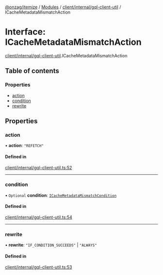 [@onzag/itemize](../README.md) / [Modules](../modules.md) / [client/internal/gql-client-util](../modules/client_internal_gql_client_util.md) / ICacheMetadataMismatchAction

# Interface: ICacheMetadataMismatchAction

[client/internal/gql-client-util](../modules/client_internal_gql_client_util.md).ICacheMetadataMismatchAction

## Table of contents

### Properties

- [action](client_internal_gql_client_util.ICacheMetadataMismatchAction.md#action)
- [condition](client_internal_gql_client_util.ICacheMetadataMismatchAction.md#condition)
- [rewrite](client_internal_gql_client_util.ICacheMetadataMismatchAction.md#rewrite)

## Properties

### action

• **action**: ``"REFETCH"``

#### Defined in

[client/internal/gql-client-util.ts:52](https://github.com/onzag/itemize/blob/5c2808d3/client/internal/gql-client-util.ts#L52)

___

### condition

• `Optional` **condition**: [`ICacheMetadataMismatchCondition`](client_internal_gql_client_util.ICacheMetadataMismatchCondition.md)

#### Defined in

[client/internal/gql-client-util.ts:54](https://github.com/onzag/itemize/blob/5c2808d3/client/internal/gql-client-util.ts#L54)

___

### rewrite

• **rewrite**: ``"IF_CONDITION_SUCCEEDS"`` \| ``"ALWAYS"``

#### Defined in

[client/internal/gql-client-util.ts:53](https://github.com/onzag/itemize/blob/5c2808d3/client/internal/gql-client-util.ts#L53)
